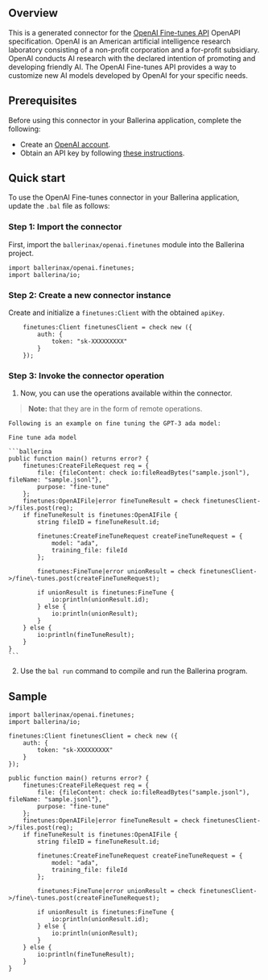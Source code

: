 
## Overview

This is a generated connector for the [OpenAI Fine-tunes API](https://beta.openai.com/docs/api-reference/fine-tunes) OpenAPI specification. OpenAI is an American artificial intelligence research laboratory consisting of a non-profit corporation and a for-profit subsidiary. OpenAI conducts AI research with the declared intention of promoting and developing friendly AI. The OpenAI Fine-tunes API provides a way to customize new AI models developed by OpenAI for your specific needs.

## Prerequisites

Before using this connector in your Ballerina application, complete the following:

* Create an [OpenAI account](https://beta.openai.com/signup/).
* Obtain an API key by following [these instructions](https://platform.openai.com/docs/api-reference/authentication).

## Quick start

To use the OpenAI Fine-tunes connector in your Ballerina application, update the `.bal` file as follows:

### Step 1: Import the connector
First, import the `ballerinax/openai.finetunes` module into the Ballerina project.

```ballerina
import ballerinax/openai.finetunes;
import ballerina/io;
```

### Step 2: Create a new connector instance
Create and initialize a `finetunes:Client` with the  obtained `apiKey`.
```ballerina
    finetunes:Client finetunesClient = check new ({
        auth: {
            token: "sk-XXXXXXXXX"
        }
    });
```

### Step 3: Invoke the connector operation
1. Now, you can use the operations available within the connector. 

 >**Note:** that they are in the form of remote operations.

    Following is an example on fine tuning the GPT-3 ada model:

    Fine tune ada model

    ```ballerina
    public function main() returns error? {
        finetunes:CreateFileRequest req = {
            file: {fileContent: check io:fileReadBytes("sample.jsonl"), fileName: "sample.jsonl"},
            purpose: "fine-tune"
        };
        finetunes:OpenAIFile|error fineTuneResult = check finetunesClient->/files.post(req);
        if fineTuneResult is finetunes:OpenAIFile {
            string fileID = fineTuneResult.id;

            finetunes:CreateFineTuneRequest createFineTuneRequest = {
                model: "ada",
                training_file: fileId
            };

            finetunes:FineTune|error unionResult = check finetunesClient->/fine\-tunes.post(createFineTuneRequest);

            if unionResult is finetunes:FineTune {
                io:println(unionResult.id);
            } else {
                io:println(unionResult);
            }
        } else {
            io:println(fineTuneResult);
        }
    }
    ``` 
2. Use the `bal run` command to compile and run the Ballerina program.

## Sample

```ballerina
import ballerinax/openai.finetunes;
import ballerina/io;

finetunes:Client finetunesClient = check new ({
    auth: {
        token: "sk-XXXXXXXXX"
    }
});

public function main() returns error? {
    finetunes:CreateFileRequest req = {
        file: {fileContent: check io:fileReadBytes("sample.jsonl"), fileName: "sample.jsonl"},
        purpose: "fine-tune"
    };
    finetunes:OpenAIFile|error fineTuneResult = check finetunesClient->/files.post(req);
    if fineTuneResult is finetunes:OpenAIFile {
        string fileID = fineTuneResult.id;

        finetunes:CreateFineTuneRequest createFineTuneRequest = {
            model: "ada",
            training_file: fileId
        };

        finetunes:FineTune|error unionResult = check finetunesClient->/fine\-tunes.post(createFineTuneRequest);

        if unionResult is finetunes:FineTune {
            io:println(unionResult.id);
        } else {
            io:println(unionResult);
        }
    } else {
        io:println(fineTuneResult);
    }
}
```